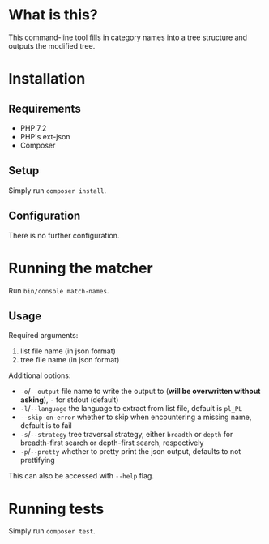 # What is this?

This command-line tool fills in category names into a tree structure and outputs the modified tree.

# Installation

## Requirements ##

* PHP 7.2
* PHP's ext-json
* Composer

## Setup ##

Simply run `composer install`.

## Configuration ##

There is no further configuration.

# Running the matcher

Run `bin/console match-names`.

## Usage ##

Required arguments:

1. list file name (in json format)
2. tree file name (in json format)

Additional options:

* `-o`/`--output` file name to write the output to (**will be overwritten without asking**), `-` for stdout (default)
* `-l`/`--language` the language to extract from list file, default is `pl_PL`
* `--skip-on-error` whether to skip when encountering a missing name, default is to fail
* `-s`/`--strategy` tree traversal strategy, either `breadth` or `depth` for breadth-first search or depth-first search, respectively
* `-p`/`--pretty` whether to pretty print the json output, defaults to not prettifying
   
This can also be accessed with `--help` flag.

# Running tests

Simply run `composer test`.
